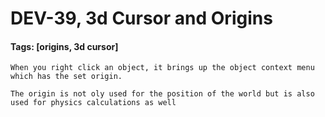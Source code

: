 # DEV-39, 3d Cursor and Origins
#### Tags: [origins, 3d cursor]

    When you right click an object, it brings up the object context menu which has the set origin.

    The origin is not oly used for the position of the world but is also used for physics calculations as well